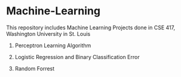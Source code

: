 # Machine-Learning

This repository includes Machine Learning Projects done in CSE 417, Washington University in St. Louis

1. Perceptron Learning Algorithm

2. Logistic Regression and Binary Classification Error

3. Random Forrest
